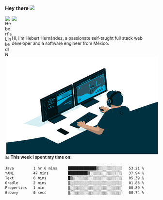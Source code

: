 ### Hey there <img src="https://media.giphy.com/media/hvRJCLFzcasrR4ia7z/giphy.gif" width="25px">
<a href="https://www.linkedin.com/in/evertcode/" target="_blank">
  <img align="left" alt="Hebert's LinkedIN" width="22px" src="https://raw.githubusercontent.com/peterthehan/peterthehan/master/assets/linkedin.svg" />
</a>

![](https://visitor-badge.glitch.me/badge?page_id=evertcode.evertcode)

<br />

Hi, i'm Hebert Hernández, a passionate self-taught full stack web developer and a software engineer from México.

<img align="right" alt="GIF" src="https://github.com/evertcode/evertcode/blob/master/code.gif?raw=true" width="500" height="320" />

📊 **This week i spent my time on:**

<!--START_SECTION:waka-->

```text
Java         1 hr 6 mins     █████████████▒░░░░░░░░░░░   53.21 %
YAML         47 mins         █████████▒░░░░░░░░░░░░░░░   37.94 %
Text         6 mins          █▒░░░░░░░░░░░░░░░░░░░░░░░   05.39 %
Gradle       2 mins          ▒░░░░░░░░░░░░░░░░░░░░░░░░   01.83 %
Properties   1 min           ▒░░░░░░░░░░░░░░░░░░░░░░░░   00.89 %
Groovy       0 secs          ▒░░░░░░░░░░░░░░░░░░░░░░░░   00.74 %
```

<!--END_SECTION:waka-->
